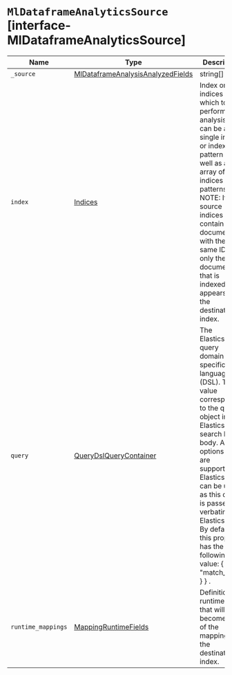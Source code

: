 # `MlDataframeAnalyticsSource` [interface-MlDataframeAnalyticsSource]

| Name | Type | Description |
| - | - | - |
| `_source` | [MlDataframeAnalysisAnalyzedFields](./MlDataframeAnalysisAnalyzedFields.md) | string[] | Specify `includes` and/or ` excludes patterns to select which fields will be present in the destination. Fields that are excluded cannot be included in the analysis. |
| `index` | [Indices](./Indices.md) | Index or indices on which to perform the analysis. It can be a single index or index pattern as well as an array of indices or patterns. NOTE: If your source indices contain documents with the same IDs, only the document that is indexed last appears in the destination index. |
| `query` | [QueryDslQueryContainer](./QueryDslQueryContainer.md) | The Elasticsearch query domain-specific language (DSL). This value corresponds to the query object in an Elasticsearch search POST body. All the options that are supported by Elasticsearch can be used, as this object is passed verbatim to Elasticsearch. By default, this property has the following value: { "match_all": { } } . |
| `runtime_mappings` | [MappingRuntimeFields](./MappingRuntimeFields.md) | Definitions of runtime fields that will become part of the mapping of the destination index. |
